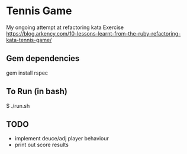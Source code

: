 # Tennis Game
My ongoing attempt at refactoring kata Exercise https://blog.arkency.com/10-lessons-learnt-from-the-ruby-refactoring-kata-tennis-game/

## Gem dependencies

gem install rspec

## To Run (in bash)
$ ./run.sh

## TODO
- implement deuce/adj player behaviour
- print out score results